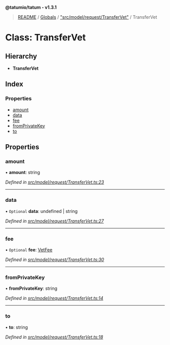 **@tatumio/tatum - v1.3.1**

> [README](../README.md) / [Globals](../globals.md) / ["src/model/request/TransferVet"](../modules/_src_model_request_transfervet_.md) / TransferVet

# Class: TransferVet

## Hierarchy

* **TransferVet**

## Index

### Properties

* [amount](_src_model_request_transfervet_.transfervet.md#amount)
* [data](_src_model_request_transfervet_.transfervet.md#data)
* [fee](_src_model_request_transfervet_.transfervet.md#fee)
* [fromPrivateKey](_src_model_request_transfervet_.transfervet.md#fromprivatekey)
* [to](_src_model_request_transfervet_.transfervet.md#to)

## Properties

### amount

•  **amount**: string

*Defined in [src/model/request/TransferVet.ts:23](https://github.com/tatumio/tatum-js/blob/8f0f126/src/model/request/TransferVet.ts#L23)*

___

### data

• `Optional` **data**: undefined \| string

*Defined in [src/model/request/TransferVet.ts:27](https://github.com/tatumio/tatum-js/blob/8f0f126/src/model/request/TransferVet.ts#L27)*

___

### fee

• `Optional` **fee**: [VetFee](_src_model_request_transfervet_.vetfee.md)

*Defined in [src/model/request/TransferVet.ts:30](https://github.com/tatumio/tatum-js/blob/8f0f126/src/model/request/TransferVet.ts#L30)*

___

### fromPrivateKey

•  **fromPrivateKey**: string

*Defined in [src/model/request/TransferVet.ts:14](https://github.com/tatumio/tatum-js/blob/8f0f126/src/model/request/TransferVet.ts#L14)*

___

### to

•  **to**: string

*Defined in [src/model/request/TransferVet.ts:18](https://github.com/tatumio/tatum-js/blob/8f0f126/src/model/request/TransferVet.ts#L18)*
